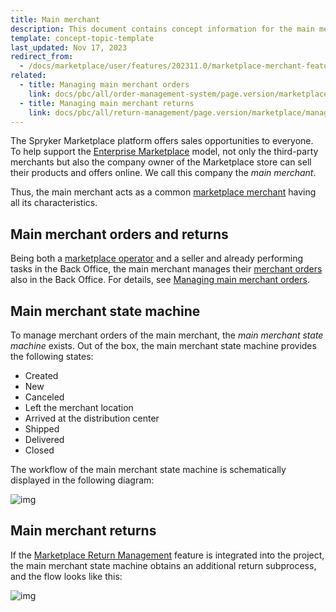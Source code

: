 ```yaml
---
title: Main merchant
description: This document contains concept information for the main merchant in the Spryker Commerce OS.
template: concept-topic-template
last_updated: Nov 17, 2023
redirect_from:
  - /docs/marketplace/user/features/202311.0/marketplace-merchant-feature-overview/main-merchant-concept.html
related:
  - title: Managing main merchant orders
    link: docs/pbc/all/order-management-system/page.version/marketplace/manage-in-the-back-office/manage-main-merchant-orders.html
  - title: Managing main merchant returns
    link: docs/pbc/all/return-management/page.version/marketplace/manage-in-the-back-office/manage-main-merchant-returns.html
---
```


The Spryker Marketplace platform offers sales opportunities to everyone. To help support the [Enterprise Marketplace](/docs/about/all/spryker-marketplace/marketplace-concept.html) model, not only the third-party merchants but also the company owner of the Marketplace store can sell their products and offers online. We call this company the *main merchant*.

Thus, the main merchant acts as a common [marketplace merchant](/docs/pbc/all/merchant-management/latest/marketplace/marketplace-merchant-feature-overview/marketplace-merchant-feature-overview.html) having all its characteristics.

## Main merchant orders and returns

Being both a [marketplace operator](/docs/about/all/spryker-marketplace/marketplace-personas.html) and a seller and already performing tasks in the Back Office, the main merchant manages their [merchant orders](/docs/pbc/all/order-management-system/latest/marketplace/marketplace-order-management-feature-overview/merchant-order-overview.html) also in the Back Office. For details, see [Managing main merchant orders](/docs/pbc/all/order-management-system/latest/marketplace/manage-merchant-orders.html).

## Main merchant state machine

To manage merchant orders of the main merchant, the *main merchant state machine* exists. Out of the box, the main merchant state machine provides the following states:

- Created
- New
- Canceled
- Left the merchant location
- Arrived at the distribution center
- Shipped
- Delivered
- Closed

The workflow of the main merchant state machine is schematically displayed in the following diagram:

![img](https://spryker.s3.eu-central-1.amazonaws.com/docs/Marketplace/user+guides/Features/Marketplace+Merchant/Main+merchant+concept/main-merchant-state-machine-new.png)

## Main merchant returns

If the [Marketplace Return Management](/docs/pbc/all/return-management/latest/marketplace/marketplace-return-management-feature-overview.html) feature is integrated into the project, the main merchant state machine obtains an additional return subprocess, and the flow looks like this:

![img](https://spryker.s3.eu-central-1.amazonaws.com/docs/Marketplace/user+guides/Features/Marketplace+Merchant/Main+merchant+concept/marketplace-main-merchant-return-process.png)
